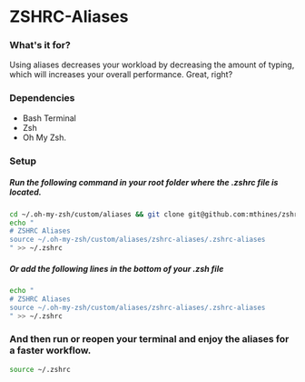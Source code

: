 # ZSHRC-Aliases

### What's it for?
Using aliases decreases your workload by decreasing the amount of typing, which will increases your overall performance.
Great, right?

### Dependencies
- Bash Terminal
- Zsh
- Oh My Zsh.

### Setup
##### Run the following command in your root folder where the .zshrc file is located.
```bash
cd ~/.oh-my-zsh/custom/aliases && git clone git@github.com:mthines/zshrc-aliases.git
echo "
# ZSHRC Aliases
source ~/.oh-my-zsh/custom/aliases/zshrc-aliases/.zshrc-aliases
" >> ~/.zshrc
```
##### Or add the following lines in the bottom of your .zsh file
```bash
echo "
# ZSHRC Aliases
source ~/.oh-my-zsh/custom/aliases/zshrc-aliases/.zshrc-aliases
" >> ~/.zshrc
```
### And then run or reopen your terminal and enjoy the aliases for a faster workflow.
```bash
source ~/.zshrc
```
